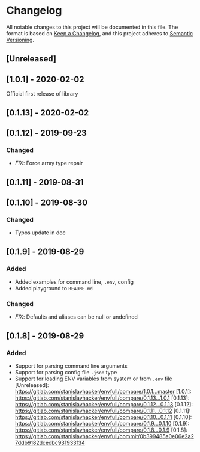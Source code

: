 # Changelog
All notable changes to this project will be documented in this file.
The format is based on [Keep a Changelog](https://keepachangelog.com/en/1.0.0/),
and this project adheres to [Semantic Versioning](https://semver.org/spec/v2.0.0.html).
## [Unreleased]
## [1.0.1] - 2020-02-02
 Official first release of library
## [0.1.13] - 2020-02-02
## [0.1.12] - 2019-09-23
### Changed
 - *FIX*: Force array type repair
## [0.1.11] - 2019-08-31
## [0.1.10] - 2019-08-30
### Changed
 - Typos update in doc
## [0.1.9] - 2019-08-29
### Added
 - Added examples for command line, `.env`, config
 - Added playground to `README.md`
### Changed
 - *FIX*: Defaults and aliases can be null or undefined
## [0.1.8] - 2019-08-29
### Added
 - Support for parsing command line arguments
 - Support for parsing config file `.json` type
 - Support for loading ENV variables from system or from `.env` file
[Unreleased]: https://gitlab.com/stanislavhacker/envfull/compare/1.0.1...master
[1.0.1]: https://gitlab.com/stanislavhacker/envfull/compare/0.1.13...1.0.1
[0.1.13]: https://gitlab.com/stanislavhacker/envfull/compare/0.1.12...0.1.13
[0.1.12]: https://gitlab.com/stanislavhacker/envfull/compare/0.1.11...0.1.12
[0.1.11]: https://gitlab.com/stanislavhacker/envfull/compare/0.1.10...0.1.11
[0.1.10]: https://gitlab.com/stanislavhacker/envfull/compare/0.1.9...0.1.10
[0.1.9]: https://gitlab.com/stanislavhacker/envfull/compare/0.1.8...0.1.9
[0.1.8]: https://gitlab.com/stanislavhacker/envfull/commit/0b399485a0e06e2a27ddb9182dcedbc931933f34
